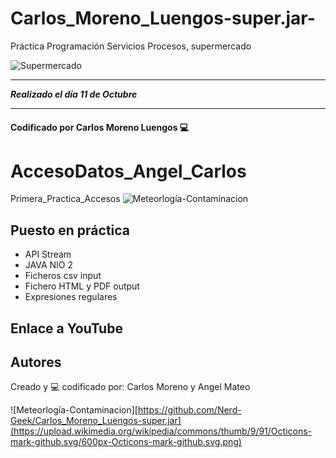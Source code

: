 # Carlos_Moreno_Luengos-super.jar-
Práctica Programación Servicios Procesos, supermercado

![Supermercado](https://cdn.pixabay.com/photo/2016/01/27/22/10/shopping-1165437_960_720.jpg)

---

***Realizado el día 11 de Octubre***

---

#### Codificado por Carlos Moreno Luengos 💻

# AccesoDatos_Angel_Carlos
Primera_Practica_Accesos
![Meteorlogía-Contaminacion](https://cdn.pixabay.com/photo/2015/05/15/14/24/weather-768460_960_720.jpg)
## Puesto en práctica
- API Stream
- JAVA NIO 2
- Ficheros csv input
- Fichero HTML y PDF output
- Expresiones regulares
## Enlace a YouTube

## Autores
Creado y 💻 codificado por: Carlos Moreno y Angel Mateo

![Meteorlogía-Contaminacion][https://github.com/Nerd-Geek/Carlos_Moreno_Luengos-super.jar](https://upload.wikimedia.org/wikipedia/commons/thumb/9/91/Octicons-mark-github.svg/600px-Octicons-mark-github.svg.png)
